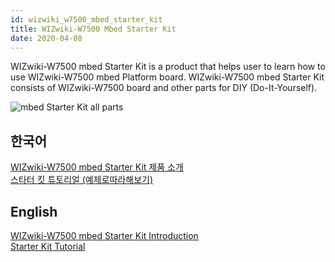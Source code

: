 ```yaml
---
id: wizwiki_w7500_mbed_starter_kit
title: WIZwiki-W7500 Mbed Starter Kit
date: 2020-04-08
---
```



WIZwiki-W7500 mbed Starter Kit is a product that helps user to learn how
to use WIZwiki-W7500 mbed Platform board. WIZwiki-W7500 mbed Starter Kit
consists of WIZwiki-W7500 board and other parts for DIY
(Do-It-Yourself).

![mbed Starter Kit all parts](/document_framework/img/products/wizwiki_mbed_kit/mbed_starter_kit_all.jpg)

## 한국어

[WIZwiki-W7500 mbed Starter Kit 제품 소개](Product_Information(Kor).md)  
[스타터 킷 튜토리얼 (예제로따라해보기)](Tutorial(Kor).md)  

## English

[WIZwiki-W7500 mbed Starter Kit Introduction](Product_Information(Eng).md)  
[Starter Kit Tutorial](Tutorial(Eng).md)
